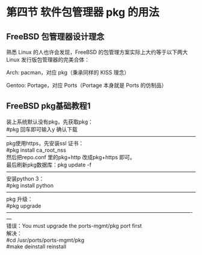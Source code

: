 # 第四节 软件包管理器 pkg 的用法

## FreeBSD 包管理器设计理念 <a href="freebsd-bao-guan-li-qi-she-ji-li-nian" id="freebsd-bao-guan-li-qi-she-ji-li-nian"></a>

熟悉 Linux 的人也许会发现，FreeBSD 的包管理方案实际上大约等于以下两大 Linux 发行版包管理器的完美合体：

Arch: pacman，对应 pkg（秉承同样的 KISS 理念）

Gentoo: Portage，对应 Ports（Portage 本身就是 Ports 的仿制品）

## FreeBSD pkg基础教程1

装上系统默认没有pkg，先获取pkg：\
\#pkg 回车即可输入y 确认下载\
————————————————————————————————————\
pkg使用https，先安装ssl 证书：\
\#pkg install ca\_root\_nss\
然后把repo.conf 里的pkg+http 改成pkg+https 即可。\
最后刷新pkg数据库：pkg update -f\
————————————————————————————————————\
安装python 3：\
\#pkg install python\
————————————————————————————————————\
pkg 升级：\
\#pkg upgrade\
———————————————————————————————————-—\
错误：You must upgrade the ports-mgmt/pkg port first\
解决：\
\#cd /usr/ports/ports-mgmt/pkg\
\#make deinstall reinstall
